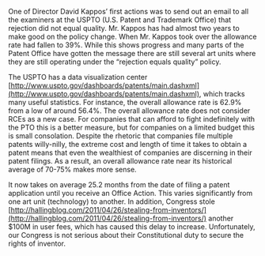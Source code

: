 
One of Director David Kappos’ first actions was to send out an email to all the examiners at the USPTO (U.S. Patent and Trademark Office) that rejection did not equal quality. Mr. Kappos has had almost two years to make good on the policy change. When Mr. Kappos took over the allowance rate had fallen to 39%. While this shows progress and many parts of the Patent Office have gotten the message there are still several art units where they are still operating under the “rejection equals quality” policy.

The USPTO has a data visualization center [http://www.uspto.gov/dashboards/patents/main.dashxml](http://www.uspto.gov/dashboards/patents/main.dashxml), which tracks many useful statistics. For instance, the overall allowance rate is 62.9% from a low of around 56.4%. The overall allowance rate does not consider RCEs as a new case. For companies that can afford to fight indefinitely with the PTO this is a better measure, but for companies on a limited budget this is small consolation. Despite the rhetoric that companies file multiple patents willy-nilly, the extreme cost and length of time it takes to obtain a patent means that even the wealthiest of companies are discerning in their patent filings. As a result, an overall allowance rate near its historical average of 70-75% makes more sense.

It now takes on average 25.2 months from the date of filing a patent application until you receive an Office Action. This varies significantly from one art unit (technology) to another. In addition, Congress stole [http://hallingblog.com/2011/04/26/stealing-from-inventors/](http://hallingblog.com/2011/04/26/stealing-from-inventors/) another $100M in user fees, which has caused this delay to increase. Unfortunately, our Congress is not serious about their Constitutional duty to secure the rights of inventor.